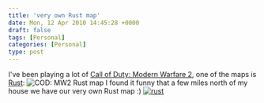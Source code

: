 ```yaml
---
title: 'very own Rust map'
date: Mon, 12 Apr 2010 14:45:28 +0000
draft: false
tags: [Personal]
categories: [Personal]
type: post
---
```


I've been playing a lot of [Call of Duty: Modern Warfare 2](http://modernwarefare247.com), one of the maps is [Rust](http://modernwarfare247.com/multiplayer/maps/rust): ![COD: MW2 Rust map](http://modernwarfare247.com/images/multiplayer/maps/rust/rust-promo.jpg) I found it funny that a few miles north of my house we have our very own Rust map :) [![](http://zeusville.files.wordpress.com/2010/04/rust.png "rust")](http://zeusville.files.wordpress.com/2010/04/rust.png)